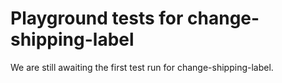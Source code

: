 # Playground tests for change-shipping-label
We are still awaiting the first test run for change-shipping-label.
